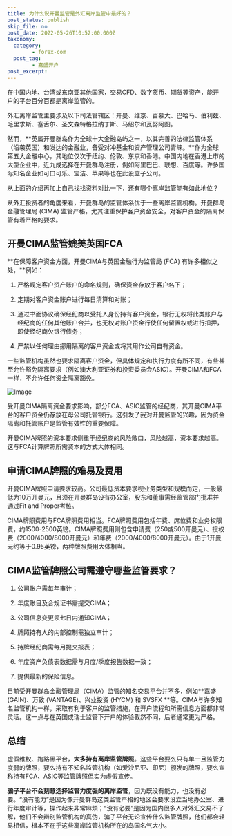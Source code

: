 ```yaml
---
title: 为什么说开曼监管是外汇离岸监管中最好的？
post_status: publish
skip_file: no
post_date: 2022-05-26T10:52:00.000Z
taxonomy:
  category:
        - forex-com
  post_tag:
        - 嘉盛开户
post_excerpt: 
---
```

在中国内地、台湾或东南亚其他国家，交易CFD、数字货币、期货等资产，能开户的平台百分百都是离岸监管的。

外汇离岸监管主要涉及以下司法管辖区：开曼、维京、百慕大、巴哈马、伯利兹、毛里求斯、塞舌尔、圣文森特格拉纳丁斯、马绍尔和瓦努阿图。

然而，**英属开曼群岛作为全球十大金融岛屿之一，以其完善的法律监管体系（沿袭英国）和发达的金融业，备受对冲基金和资产管理公司青睐。**作为全球第五大金融中心，其地位仅次于纽约、伦敦、东京和香港。中国内地在香港上市的大型企业中，近九成选择在开曼群岛注册，例如阿里巴巴、联想、百度等。许多国际知名企业如可口可乐、宝洁、苹果等也在此设立子公司。

从上面的介绍再加上自己找找资料对比一下，还有哪个离岸监管能有如此地位？

从外汇投资者的角度来看，开曼群岛的监管体系优于一些离岸监管机构。开曼群岛金融管理局 (CIMA) 监管严格，尤其注重保护客户资金安全，对客户资金的隔离保管有着严格的要求。

## 开曼CIMA监管媲美英国FCA

**在保障客户资金方面，开曼CIMA与英国金融行为监管局 (FCA) 有许多相似之处，**例如：

1. 严格规定客户资产账户的命名规则，确保资金存放于客户名下；

1. 定期对客户资金账户进行每日清算和对账；

1. 通过书面协议确保经纪商以受托人身份持有客户资金，银行无权将此类账户与经纪商的任何其他账户合并，也无权对账户资金行使任何留置权或进行扣押，即使经纪商欠银行债务；

1. 严禁以任何理由挪用隔离的客户资金或将其用作公司自有资金。

一些监管机构虽然也要求隔离客户资金，但具体规定和执行力度有所不同，有些甚至允许豁免隔离要求（例如澳大利亚证券和投资委员会ASIC）。开曼CIMA和FCA一样，不允许任何资金隔离豁免。

![Image](https://prod-files-secure.s3.us-west-2.amazonaws.com/39ed1227-6d7d-4570-be36-9ccd4a2c4241/bd849744-3fcb-4a37-8312-357962c8f065/image.png?X-Amz-Algorithm=AWS4-HMAC-SHA256&X-Amz-Content-Sha256=UNSIGNED-PAYLOAD&X-Amz-Credential=ASIAZI2LB4663MMA2YIQ%2F20250206%2Fus-west-2%2Fs3%2Faws4_request&X-Amz-Date=20250206T161351Z&X-Amz-Expires=3600&X-Amz-Security-Token=IQoJb3JpZ2luX2VjEEcaCXVzLXdlc3QtMiJGMEQCIAWne1Q1XAbbUcOUm%2BXJd%2BI9WHc%2FwWiq9qdTE9S9dDvqAiAQp8b6i3QEBpuwOg2LBKQNLVWM5H3BDPcy57hGzT7wUyr%2FAwhgEAAaDDYzNzQyMzE4MzgwNSIMsKeXOaiUpxgy%2FLjAKtwDBmD0xgMYbVD0%2Fdngi8KCv63PEKu6XIIIqDFYfvm0h0YdeuZP5E3ZhJeM9nmQrj85sy2wgbI0oPZvSJBAMuVUVvyT6g0pDu9bb0Xl8kFY8FmlwErW4dk9J81c%2BK%2Bdt%2BcDFVTzn%2BhZPB62rhM0WrbmzuciGELRO1xgpFKSA9EQNvKFK2UUM0EOKBQBlecBx5OVPJ6ULlCj4E7bkhQP5%2B5iJIqhf9%2F21R9cnzXKkf9ubIwfBjbj2lWkdLr5lzvyg63A7rusIbNBIQPgJp4OhUbpdOGlszDqgZZdHYleDb83Z5JIycnwcqHCD12gB7bupHq7hzZb58IA2vTVLa%2B8GahLkDbRpVb7bGFn9qBNeLsP9QmNoP4y%2Bz44VaDAyHLcfLTFpyHB2Lpg2FYJ0q9TKGHoDHr2YD3nSDQ9AfeicbL6WOyQS1J4Cs5jb9Pt27eS6VPEP3aDXrIzMz3PV5qmWkvhWy%2B%2BcLbzu%2BPr0U%2FzTHPSJvEsgXBsOWrKyJ6l6BRaH2x7wOgORufj5L18zaJpUjMAi9tyhviInnxw3h2st93V4zGX5snjsVv%2F39k%2FZdXKzo3kh24cZpwlVsJZXbzwdMzw0iGP%2BT4G6A%2FkqSKW8QPO7Urq3Oqah8MFYiCLffkw1ZyTvQY6pgEOzKP9SWjzAyrKKnSRD728MwjHv4nHfFNWGlwsEvcZ58uvesDmDncOZVapc%2BgbPd53Y2wFgMbp6kC3X%2Bf%2FqY96lHL1JaMMU6JYdROjqmYCsKLWr6XvVwueh7QM2HLKrnbtcb3mhg1eJih7AM4UR%2Bnrl2V5dfxmdWxMgCHSWi%2BKYxaVnVXnTbLQHRcGEQJiqrsYOHyJwtnKwo7EivjOjZ52O6h5c2dE&X-Amz-Signature=8fc986e7721cef1a1f15c6fddba10760efe60acc48f11b17e5850639e66b195f&X-Amz-SignedHeaders=host&x-id=GetObject)

受开曼CIMA隔离资金要求影响，部分FCA、ASIC监管的经纪商，其开曼CIMA平台的客户资金仍存放在母公司托管银行。这引发了我对开曼监管的兴趣，因为资金隔离和托管账户是监管有效性的重要保障。

开曼CIMA牌照的资本要求侧重于经纪商的风险敞口，风险越高，资本要求越高。这与FCA计算牌照所需资本的方式大体相同。

## **申请CIMA牌照的难易及费用**

开曼CIMA牌照申请要求较高。公司最低资本要求视业务类型和规模而定，一般最低为10万开曼元，且须在开曼群岛设有办公室，股东和董事需经监管部门批准并通过Fit and Proper考核。

CIMA牌照费用与FCA牌照费用相当。FCA牌照费用包括年费、席位费和业务权限费，约1500-2500英镑。CIMA牌照费用则包含申请费（250或500开曼元）、授权费（2000/4000/8000开曼元）和年费（2000/4000/8000开曼元）。由于1开曼元约等于0.95英镑，两种牌照费用大体相当。

## CIMA监管牌照公司需遵守哪些监管要求？

1. 公司账户需每年审计；

1. 年度账目及合规证书需提交CIMA；

1. 公司信息变更须七日内通知CIMA；

1. 牌照持有人的内部控制需独立审计；

1. 持牌经纪商需每月提交报表；

1. 年度资产负债表数据需与月度/季度报告数据一致；

1. 提供最新的保险信息。

目前受开曼群岛金融管理局（CIMA）监管的知名交易平台并不多，例如**嘉盛 (GAIN)、万致 (VANTAGE)、兴业投资 (HYCM) 和 SVSFX **等。CIMA与许多知名监管机构一样，采取有利于客户的监管措施，在开户流程和所需信息方面都非常灵活。这一点与在英国或瑞士监管下开户的体验截然不同，后者通常更为严格。

## 总结

虚假维权、跑路黑平台，**大多持有离岸监管牌照**。这些平台要么只有单一且监管力度弱的牌照，要么持有不知名监管机构（如爱沙尼亚、印尼）颁发的牌照，要么宣称持有FCA、ASIC等监管牌照但实为虚假宣传。

**骗子平台不会刻意选择监管力度强的离岸监管**，因为既没有能力，也没有必要。“没有能力”是因为像开曼群岛这类监管严格的地区会要求设立当地办公室、进行年度审计等，操作起来非常麻烦；“没有必要”是因为国内很多人对外汇交易不了解，他们不会辨别监管机构的真伪，骗子平台无论宣传什么监管牌照，他们都会轻易相信，根本不在乎这些离岸监管机构所在的岛国名气大小。